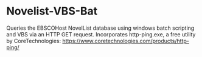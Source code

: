 # Novelist-VBS-Bat
Queries the EBSCOHost NovelList database using windows batch scripting and VBS via an HTTP GET request. Incorporates http-ping.exe, a free utility by CoreTechnologies: https://www.coretechnologies.com/products/http-ping/
